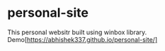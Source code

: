 # personal-site
This personal websitr built using winbox library.
Demo[https://abhishek337.github.io/personal-site/]
